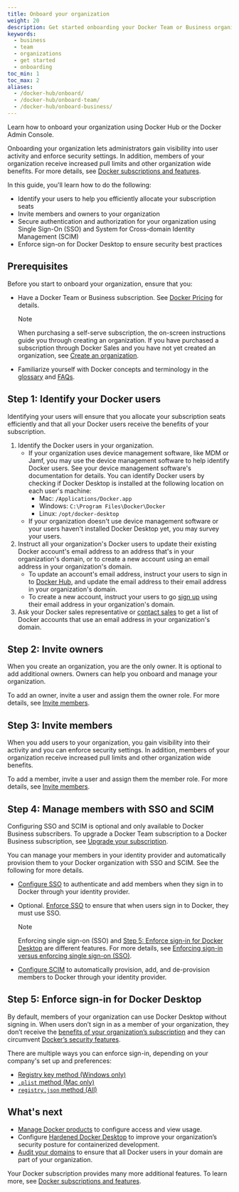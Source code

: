 ```yaml
---
title: Onboard your organization
weight: 20
description: Get started onboarding your Docker Team or Business organization.
keywords:
  - business
  - team
  - organizations
  - get started
  - onboarding
toc_min: 1
toc_max: 2
aliases:
  - /docker-hub/onboard/
  - /docker-hub/onboard-team/
  - /docker-hub/onboard-business/
---
```


<Include file="admin-early-access.md" />

Learn how to onboard your organization using Docker Hub or the Docker Admin Console.

Onboarding your organization lets administrators gain visibility into user activity and enforce security settings. In addition, members of your organization receive increased pull limits and other organization wide benefits. For more details, see [Docker subscriptions and features](../../subscription/details.md).

In this guide, you'll learn how to do the following:

- Identify your users to help you efficiently allocate your subscription seats
- Invite members and owners to your organization
- Secure authentication and authorization for your organization using Single Sign-On (SSO) and System for Cross-domain Identity Management (SCIM)
- Enforce sign-on for Docker Desktop to ensure security best practices

## Prerequisites

Before you start to onboard your organization, ensure that you:

- Have a Docker Team or Business subscription. See [Docker Pricing](https://www.docker.com/pricing/) for details.

  > [!NOTE]
  >
  > When purchasing a self-serve subscription, the on-screen instructions guide you through creating an organization. If you have purchased a subscription through Docker Sales and you have not yet created an organization, see [Create an organization](/admin/organization/orgs).

- Familiarize yourself with Docker concepts and terminology in the [glossary](/glossary/) and [FAQs](/faq/admin/general-faqs/).

## Step 1: Identify your Docker users

Identifying your users will ensure that you allocate your subscription seats efficiently and that all your Docker users receive the benefits of your subscription.

1. Identify the Docker users in your organization.
   - If your organization uses device management software, like MDM or Jamf, you may use the device management software to help identify Docker users. See your device management software's documentation for details. You can identify Docker users by checking if Docker Desktop is installed at the following location on each user's machine:
     - Mac: `/Applications/Docker.app`
     - Windows: `C:\Program Files\Docker\Docker`
     - Linux: `/opt/docker-desktop`
   - If your organization doesn't use device management software or your users haven't installed Docker Desktop yet, you may survey your users.
2. Instruct all your organization's Docker users to update their existing Docker account's email address to an address that's in your organization's domain, or to create a new account using an email address in your organization's domain.
   - To update an account's email address, instruct your users to sign in to [Docker Hub](https://hub.docker.com), and update the email address to their email address in your organization's domain.
   - To create a new account, instruct your users to go [sign up](https://hub.docker.com/signup) using their email address in your organization's domain.
3. Ask your Docker sales representative or [contact sales](https://www.docker.com/pricing/contact-sales/) to get a list of Docker accounts that use an email address in your organization's domain.

## Step 2: Invite owners

When you create an organization, you are the only owner. It is optional to add additional owners. Owners can help you onboard and manage your organization.

To add an owner, invite a user and assign them the owner role. For more details, see [Invite members](/admin/organization/members/).

## Step 3: Invite members

When you add users to your organization, you gain visibility into their activity and you can enforce security settings. In addition, members of your organization receive increased pull limits and other organization wide benefits.

To add a member, invite a user and assign them the member role. For more details, see [Invite members](/admin/organization/members/).

## Step 4: Manage members with SSO and SCIM

Configuring SSO and SCIM is optional and only available to Docker Business subscribers. To upgrade a Docker Team subscription to a Docker Business subscription, see [Upgrade your subscription](/subscription/upgrade/).

You can manage your members in your identity provider and automatically provision them to your Docker organization with SSO and SCIM. See the following for more details.

- [Configure SSO](/manuals/security/for-admins/single-sign-on/configure.md) to authenticate and add members when they sign in to Docker through your identity provider.
- Optional. [Enforce SSO](/manuals/security/for-admins/single-sign-on/connect.md) to ensure that when users sign in to Docker, they must use SSO.

  > [!NOTE]
  >
  > Enforcing single sign-on (SSO) and [Step 5: Enforce sign-in for Docker
  > Desktop](#step-5-enforce-sign-in-for-docker-desktop) are different
  > features. For more details, see
  > [Enforcing sign-in versus enforcing single sign-on (SSO)](/security/for-admins/enforce-sign-in/#enforcing-sign-in-versus-enforcing-single-sign-on-sso).

- [Configure SCIM](/security/for-admins/provisioning/scim/) to automatically provision, add, and de-provision members to Docker through your identity provider.

## Step 5: Enforce sign-in for Docker Desktop

By default, members of your organization can use Docker Desktop without signing
in. When users don’t sign in as a member of your organization, they don’t
receive the [benefits of your organization’s subscription](../../subscription/details.md) and they can circumvent [Docker’s security features](/security/for-admins/hardened-desktop/).

There are multiple ways you can enforce sign-in, depending on your company's
set up and preferences:

- [Registry key method (Windows only)](/security/for-admins/enforce-sign-in/methods/#registry-key-method-windows-only)
- [`.plist` method (Mac only)](/security/for-admins/enforce-sign-in/methods/#plist-method-mac-only)
- [`registry.json` method (All)](/security/for-admins/enforce-sign-in/methods/#registryjson-method-all)

## What's next

- [Manage Docker products](./manage-products.md) to configure access and view usage.
- Configure [Hardened Docker Desktop](/desktop/hardened-desktop/) to improve your organization’s security posture for containerized development.
- [Audit your domains](/docker-hub/domain-audit/) to ensure that all Docker users in your domain are part of your organization.

Your Docker subscription provides many more additional features. To learn more, see [Docker subscriptions and features](/subscription/details/).
